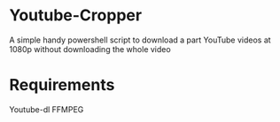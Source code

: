 # Youtube-Cropper
A simple handy powershell script to download a part YouTube videos at 1080p without downloading the whole video

# Requirements 
Youtube-dl
FFMPEG
